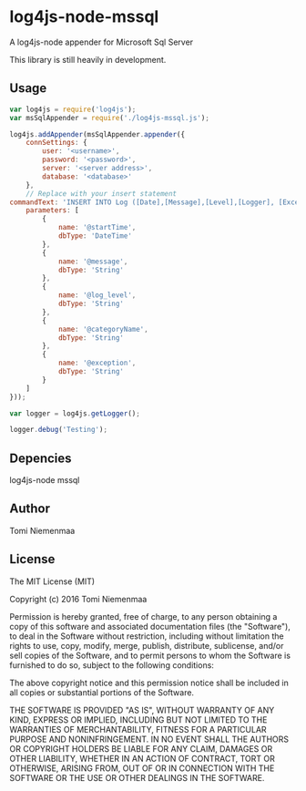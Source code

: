 # log4js-node-mssql
A log4js-node appender for Microsoft Sql Server

This library is still heavily in development.

## Usage

```javascript
var log4js = require('log4js');
var msSqlAppender = require('./log4js-mssql.js');

log4js.addAppender(msSqlAppender.appender({
	connSettings: {
		user: '<username>',
		password: '<password>',
		server: '<server address>',
		database: '<database>'
	},
	// Replace with your insert statement
commandText: 'INSERT INTO Log ([Date],[Message],[Level],[Logger], [Exception]) VALUES (@startTime, @message, @log_level, @categoryName, @exception)',
    parameters: [
        {
            name: '@startTime',
            dbType: 'DateTime'
        },
        {
            name: '@message',
            dbType: 'String'
        },
        {
            name: '@log_level',
            dbType: 'String'
        },
        {
            name: '@categoryName',
            dbType: 'String'
        },
        {
            name: '@exception',
            dbType: 'String'
        }
	]
}));

var logger = log4js.getLogger();

logger.debug('Testing');
```
## Depencies
log4js-node
mssql

## Author

Tomi Niemenmaa

## License

The MIT License (MIT)

Copyright (c) 2016 Tomi Niemenmaa

Permission is hereby granted, free of charge, to any person obtaining a copy of this software and associated documentation files (the "Software"), to deal in the Software without restriction, including without limitation the rights to use, copy, modify, merge, publish, distribute, sublicense, and/or sell copies of the Software, and to permit persons to whom the Software is furnished to do so, subject to the following conditions:

The above copyright notice and this permission notice shall be included in all copies or substantial portions of the Software.

THE SOFTWARE IS PROVIDED "AS IS", WITHOUT WARRANTY OF ANY KIND, EXPRESS OR IMPLIED, INCLUDING BUT NOT LIMITED TO THE WARRANTIES OF MERCHANTABILITY, FITNESS FOR A PARTICULAR PURPOSE AND NONINFRINGEMENT. IN NO EVENT SHALL THE AUTHORS OR COPYRIGHT HOLDERS BE LIABLE FOR ANY CLAIM, DAMAGES OR OTHER LIABILITY, WHETHER IN AN ACTION OF CONTRACT, TORT OR OTHERWISE, ARISING FROM, OUT OF OR IN CONNECTION WITH THE SOFTWARE OR THE USE OR OTHER DEALINGS IN THE SOFTWARE.
